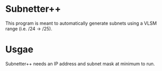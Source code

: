 # Subnetter++
This program is meant to automatically generate subnets using a VLSM range (i.e. /24 -> /25).

# Usgae
Subnetter++ needs an IP address and subnet mask at minimum to run. 

